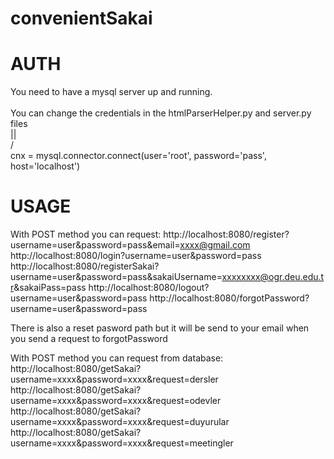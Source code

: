 # convenientSakai

# AUTH 

You need to have a mysql server up and running.</br>
</br>
You can change the credentials in the htmlParserHelper.py and server.py files</br>
||</br>
\/</br>
cnx = mysql.connector.connect(user='root', password='pass', host='localhost')</br>

# USAGE

With POST method you can request: 
http://localhost:8080/register?username=user&password=pass&email=xxxx@gmail.com
http://localhost:8080/login?username=user&password=pass
http://localhost:8080/registerSakai?username=user&password=pass&sakaiUsername=xxxxxxxx@ogr.deu.edu.tr&sakaiPass=pass
http://localhost:8080/logout?username=user&password=pass
http://localhost:8080/forgotPassword?username=user&password=pass

There is also a reset pasword path but it will be send to your email when you send a request to forgotPassword

With POST method you can request from database:
http://localhost:8080/getSakai?username=xxxx&password=xxxx&request=dersler
http://localhost:8080/getSakai?username=xxxx&password=xxxx&request=odevler
http://localhost:8080/getSakai?username=xxxx&password=xxxx&request=duyurular
http://localhost:8080/getSakai?username=xxxx&password=xxxx&request=meetingler

